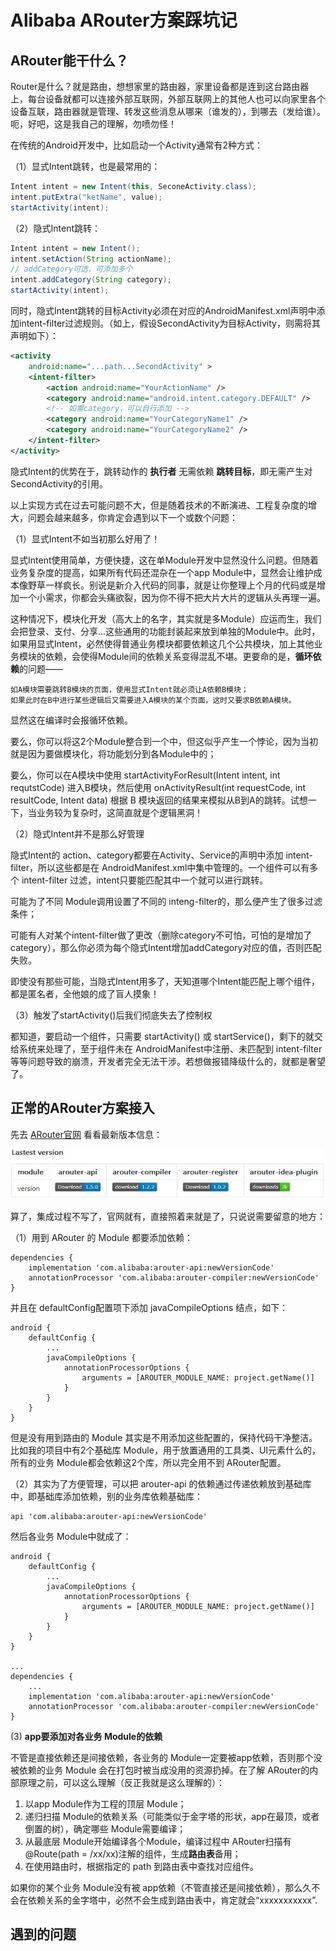 # Alibaba ARouter方案踩坑记
## ARouter能干什么？
Router是什么？就是路由，想想家里的路由器，家里设备都是连到这台路由器上，每台设备就都可以连接外部互联网，外部互联网上的其他人也可以向家里各个设备互联，路由器就是管理、转发这些消息从哪来（谁发的），到哪去（发给谁）。呃，好吧，这是我自己的理解，勿喷勿怪！

在传统的Android开发中，比如启动一个Activity通常有2种方式：

（1）显式Intent跳转，也是最常用的：
```java
Intent intent = new Intent(this, SeconeActivity.class); 
intent.putExtra("ketName", value);
startActivity(intent);
```
（2）隐式Intent跳转：
```java
Intent intent = new Intent();
intent.setAction(String actionName);
// addCategory可选，可添加多个
intent.addCategory(String category);
startActivity(intent);
```
同时，隐式Intent跳转的目标Activity必须在对应的AndroidManifest.xml声明中添加intent-filter过滤规则。（如上，假设SecondActivity为目标Activity，则需将其声明如下）：
```xml
<activity
    android:name="...path...SecondActivity" >
    <intent-filter>
        <action android:name="YourActionName" />
        <category android:name="android.intent.category.DEFAULT" />
        <!-- 如需category，可以自行添加 -->
        <category android:name="YourCategoryName1" />
        <category android:name="YourCategoryName2" />
    </intent-filter>
</activity> 
```
隐式Intent的优势在于，跳转动作的 **执行者** 无需依赖 **跳转目标**，即无需产生对SecondActivity的引用。

以上实现方式在过去可能问题不大，但是随着技术的不断演进、工程复杂度的增大，问题会越来越多，你肯定会遇到以下一个或数个问题：

（1）显式Intent不如当初那么好用了！

显式Intent使用简单，方便快捷，这在单Module开发中显然没什么问题。但随着业务复杂度的提高，如果所有代码还混杂在一个app Module中，显然会让维护成本像野草一样疯长。别说是新介入代码的同事，就是让你整理上个月的代码或是增加一个小需求，你都会头痛欲裂，因为你不得不把大片大片的逻辑从头再理一遍。

这种情况下，模块化开发（高大上的名字，其实就是多Module）应运而生，我们会把登录、支付、分享...这些通用的功能封装起来放到单独的Module中。此时，如果用显式Intent，必然使得普通业务模块都要依赖这几个公共模块，加上其他业务模块的依赖，会使得Module间的依赖关系变得混乱不堪。更要命的是，**循环依赖**的问题——
    
    如A模块需要跳转B模块的页面，使用显式Intent就必须让A依赖B模块；
    如果此时在B中进行某些逻辑后又需要进入A模块的某个页面，这时又要求B依赖A模块。
显然这在编译时会报循环依赖。

要么，你可以将这2个Module整合到一个中，但这似乎产生一个悖论，因为当初就是因为要做模块化，将功能划分到各Module中的；

要么，你可以在A模块中使用 
startActivityForResult(Intent intent, int requtstCode) 进入B模块，然后使用 onActivityResult(int requestCode, int resultCode, Intent data) 根据 B 模块返回的结果来模拟从B到A的跳转。试想一下，当业务较为复杂时，这简直就是个逻辑黑洞！

（2）隐式Intent并不是那么好管理

隐式Intent的 action、category都要在Activity、Service的声明中添加 intent-filter，所以这些都是在 AndroidManifest.xml中集中管理的。一个组件可以有多个 intent-filter 过滤，intent只要能匹配其中一个就可以进行跳转。

可能为了不同 Module调用设置了不同的 inteng-filter的，那么便产生了很多过滤条件；

可能有人对某个intent-filter做了更改（删除category不可怕，可怕的是增加了category），那么你必须为每个隐式Intent增加addCategory对应的值，否则匹配失败。

即使没有那些可能，当隐式Intent用多了，天知道哪个Intent能匹配上哪个组件，都是匿名者，全他娘的成了盲人摸象！

（3）触发了startActivity()后我们彻底失去了控制权

都知道，要启动一个组件，只需要 startActivity() 或 startService()，剩下的就交给系统来处理了，至于组件未在 AndroidManifest中注册、未匹配到 intent-filter等等问题导致的崩溃，开发者完全无法干涉。若想做报错降级什么的，就都是奢望了。

## 正常的ARouter方案接入
先去 [ARouter官网](https://github.com/alibaba/ARouter) 看看最新版本信息：

![版本信息](../Images/ARouter_look_new_version.jpg)

算了，集成过程不写了，官网就有，直接照着来就是了，只说说需要留意的地方：

（1）用到 ARouter 的 Module 都要添加依赖：
```
dependencies {
    implementation 'com.alibaba:arouter-api:newVersionCode'
    annotationProcessor 'com.alibaba:arouter-compiler:newVersionCode'
}
```
并且在 defaultConfig配置项下添加 javaCompileOptions 结点，如下：
```
android {
    defaultConfig {
        ...
        javaCompileOptions {
            annotationProcessorOptions {
                arguments = [AROUTER_MODULE_NAME: project.getName()]
            }
        }
    }
}
```
但是没有用到路由的 Module 其实是不用添加这些配置的，保持代码干净整洁。比如我的项目中有2个基础库 Module，用于放置通用的工具类、UI元素什么的，所有的业务 Module都会依赖这2个库，所以完全用不到 ARouter配置。

（2）其实为了方便管理，可以把 arouter-api 的依赖通过传递依赖放到基础库中，即基础库添加依赖，别的业务库依赖基础库：
```
api 'com.alibaba:arouter-api:newVersionCode'
```
然后各业务 Module中就成了：
```
android {
    defaultConfig {
        ...
        javaCompileOptions {
            annotationProcessorOptions {
                arguments = [AROUTER_MODULE_NAME: project.getName()]
            }
        }
    }
}

...
dependencies {
    ...
    implementation 'com.alibaba:arouter-api:newVersionCode'
    annotationProcessor 'com.alibaba:arouter-compiler:newVersionCode'
}
```
(3) **app要添加对各业务 Module的依赖**

不管是直接依赖还是间接依赖，各业务的 Module一定要被app依赖，否则那个没被依赖的业务 Module 会在打包时被当成没用的资源扔掉。在了解 ARouter的内部原理之前，可以这么理解（反正我就是这么理解的）：

1. 以app Module作为工程的顶层 Module；
2. 递归扫描 Module的依赖关系（可能类似于金字塔的形状，app在最顶，或者倒置的树），确定哪些 Module需要编译；
3. 从最底层 Module开始编译各个Module，编译过程中 ARouter扫描有 @Route(path = /xx/xx)注解的组件，生成**路由表**备用；
4. 在使用路由时，根据指定的 path 到路由表中查找对应组件。 

如果你的某个业务 Module没有被 app依赖（不管直接还是间接依赖），那么久不会在依赖关系的金字塔中，必然不会生成到路由表中，肯定就会“xxxxxxxxxxx”.

## 遇到的问题